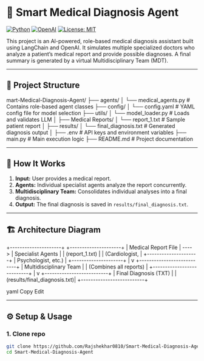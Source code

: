 # 🧠 Smart Medical Diagnosis Agent

[![Python](https://img.shields.io/badge/Python-3.8%2B-blue)](https://www.python.org/)
[![OpenAI](https://img.shields.io/badge/OpenAI-GPT--4o-green)](https://openai.com/)
[![License: MIT](https://img.shields.io/badge/License-MIT-yellow.svg)](LICENSE)

This project is an AI-powered, role-based medical diagnosis assistant built using LangChain and OpenAI. It simulates multiple specialized doctors who analyze a patient’s medical report and provide possible diagnoses. A final summary is generated by a virtual Multidisciplinary Team (MDT).

---

## 📁 Project Structure
mart-Medical-Diagnosis-Agent/
├── agents/
│ └── medical_agents.py # Contains role-based agent classes
├── config/
│ └── config.yaml # YAML config file for model selection
├── utils/
│ └── model_loader.py # Loads and validates LLM
│
├── Medical Reports/
│ └── report_1.txt # Sample patient report
│
├── results/
│ └── final_diagnosis.txt # Generated diagnosis output
│
├── .env # API keys and environment variables
├── main.py # Main execution logic
├── README.md # Project documentation


---

## 🚀 How It Works

1. **Input:** User provides a medical report.
2. **Agents:** Individual specialist agents analyze the report concurrently.
3. **Multidisciplinary Team:** Consolidates individual analyses into a final diagnosis.
4. **Output:** The final diagnosis is saved in `results/final_diagnosis.txt`.

---

## 🏗️ Architecture Diagram

+---------------------+ +---------------------+
| Medical Report File | ----> | Specialist Agents |
| (report_1.txt) | | (Cardiologist, |
+---------------------+ | Psychologist, etc.) |
+---------------------+
|
v
+---------------------------+
| Multidisciplinary Team |
| (Combines all reports) |
+---------------------------+
|
v
+--------------------------+
| Final Diagnosis (TXT) |
| (results/final_diagnosis.txt)|
+--------------------------+

yaml
Copy
Edit

---

## ⚙️ Setup & Usage

### 1. Clone repo

```bash
git clone https://github.com/Rajshekhar0810/Smart-Medical-Diagnosis-Agent.git
cd Smart-Medical-Diagnosis-Agent


